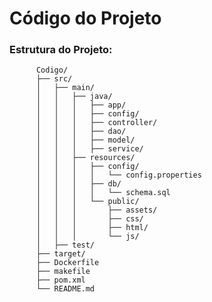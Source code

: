 # Código do Projeto

### Estrutura do Projeto:

          Codigo/
          ├── src/
          │   ├── main/
          │   │   ├── java/
          │   │   │   ├── app/
          │   │   │   ├── config/
          │   │   │   ├── controller/
          │   │   │   ├── dao/
          │   │   │   ├── model/
          │   │   │   ├── service/
          │   │   ├── resources/
          │   │   │   ├── config/
          │   │   │   │   └── config.properties
          │   │   │   ├── db/
          │   │   │   │   └── schema.sql
          │   │   │   └── public/
          │   │   │       ├── assets/
          │   │   │       ├── css/
          │   │   │       ├── html/
          │   │   │       └── js/
          │   ├── test/
          ├── target/
          ├── Dockerfile
          ├── makefile
          ├── pom.xml
          └── README.md
